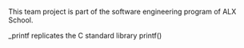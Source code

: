 This team project is part of the software engineering program of ALX School.

_printf replicates the C standard library printf()
